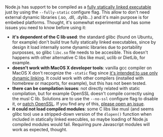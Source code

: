 Node.js has support to be compiled as a [fully statically linked executable](https://github.com/joyent/node/pull/8274) just by using the ```--fully-static``` configure flag. This allow to don't need external dynamic libraries (.so, .dll, .dylib...) and it's main purpose is for embebed platforms. Thought, it's somewhat experimental and has some issues you need to know before using it:

* **it's dependent of the C lib used**: the standard glibc (found on Ubuntu, for example) don't build true fully statically linked executables, since by design it load internally some dynamic libraries due to portability purposses, so glibc ```libc.so``` file needs to be accesible. This doesn't happens with other alternative C libs like musl, uclib or DietLib, for example.
* **doesn't work with MacOS X developer tools**: vanilla gcc compiler on MacOS X don't recognize the ```-static``` flag since [it's intended to use only dynamic linking](http://stackoverflow.com/questions/5259249/creating-static-mac-os-x-c-build). It could work with other compilers (installed with homebrew or macports, for example), but this has not been tested.
* **there can be compilation issues**: not directly related with static compilation, but for example OpenSSL doesn't compile correctly using the musl C lib. Solutions are to use the ```--no-ssl``` configure flag to disable it, or [patch OpenSSL](https://github.com/joyent/node/issues/8308). If you find any of this, [please open an issue](https://github.com/joyent/node/issues).
* **it could not load compiled modules**: some C libs like musl (and seems glibc too) use a stripped-down version of the ```dlopen()``` function when included in statically linked execubles, so maybe loading of Node.js compiled modules would fail. Requiring pure Javascript modules will work as expected, thought.
